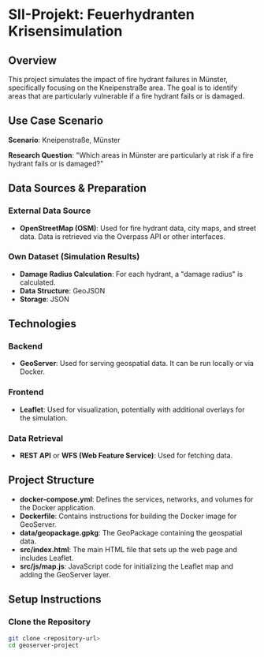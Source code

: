 ﻿# SII-Projekt: Feuerhydranten Krisensimulation

## Overview

This project simulates the impact of fire hydrant failures in Münster, specifically focusing on the Kneipenstraße area. The goal is to identify areas that are particularly vulnerable if a fire hydrant fails or is damaged.

## Use Case Scenario

**Scenario**: Kneipenstraße, Münster

**Research Question**: "Which areas in Münster are particularly at risk if a fire hydrant fails or is damaged?"

## Data Sources & Preparation

### External Data Source
- **OpenStreetMap (OSM)**: Used for fire hydrant data, city maps, and street data. Data is retrieved via the Overpass API or other interfaces.

### Own Dataset (Simulation Results)
- **Damage Radius Calculation**: For each hydrant, a "damage radius" is calculated.
- **Data Structure**: GeoJSON
- **Storage**: JSON

## Technologies

### Backend
- **GeoServer**: Used for serving geospatial data. It can be run locally or via Docker.

### Frontend
- **Leaflet**: Used for visualization, potentially with additional overlays for the simulation.

### Data Retrieval
- **REST API** or **WFS (Web Feature Service)**: Used for fetching data.

## Project Structure

- **docker-compose.yml**: Defines the services, networks, and volumes for the Docker application.
- **Dockerfile**: Contains instructions for building the Docker image for GeoServer.
- **data/geopackage.gpkg**: The GeoPackage containing the geospatial data.
- **src/index.html**: The main HTML file that sets up the web page and includes Leaflet.
- **src/js/map.js**: JavaScript code for initializing the Leaflet map and adding the GeoServer layer.

## Setup Instructions

### Clone the Repository
   ```sh
   git clone <repository-url>
   cd geoserver-project